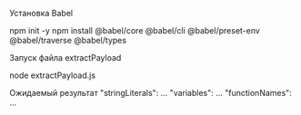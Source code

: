 Установка Babel

npm init -y
npm install @babel/core @babel/cli @babel/preset-env @babel/traverse @babel/types

Запуск файла extractPayload

node extractPayload.js


Ожидаемый результат
"stringLiterals": ...
"variables": ...
"functionNames": ...